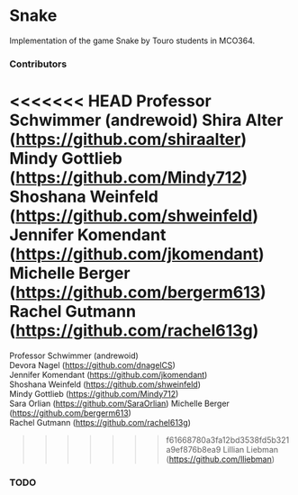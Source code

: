 # Snake
Implementation of the game Snake by Touro students in MCO364.

### Contributors
<<<<<<< HEAD
Professor Schwimmer (andrewoid)
Shira Alter (https://github.com/shiraalter)
Mindy Gottlieb (https://github.com/Mindy712)
Shoshana Weinfeld (https://github.com/shweinfeld) 
Jennifer Komendant (https://github.com/jkomendant)
Michelle Berger (https://github.com/bergerm613)
Rachel Gutmann (https://github.com/rachel613g)  
=======

Professor Schwimmer (andrewoid)   
Devora Nagel (https://github.com/dnagelCS)  
Jennifer Komendant (https://github.com/jkomendant)  
Shoshana Weinfeld (https://github.com/shweinfeld)    
Mindy Gottlieb (https://github.com/Mindy712)  
Sara Orlian (https://github.com/SaraOrlian)
Michelle Berger (https://github.com/bergerm613)  
Rachel Gutmann (https://github.com/rachel613g)   
>>>>>>> f61668780a3fa12bd3538fd5b321a9ef876b8ea9
Lillian Liebman (https://github.com/lliebman)

### TODO
